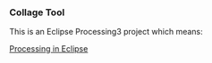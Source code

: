 ### Collage Tool

This is an Eclipse Processing3 project which means:

[Processing in Eclipse](https://processing.org/tutorials/eclipse/)

